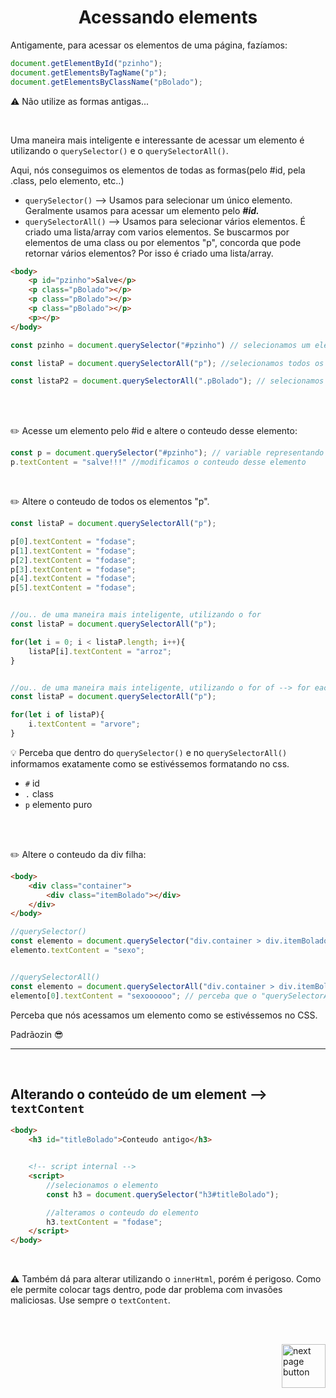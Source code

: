 <h1 align="center">
    Acessando elements
</h1>
 
 Antigamente, para acessar os elementos de uma página, fazíamos:

```js
document.getElementById("pzinho");
document.getElementsByTagName("p");
document.getElementsByClassName("pBolado");
```
 

⚠️ Não utilize as formas antigas...

<br>


Uma maneira mais inteligente e interessante de acessar um elemento é utilizando o `querySelector()` e o `querySelectorAll()`.

Aqui, nós conseguimos os elementos de todas as formas(pelo #id, pela .class, pelo elemento, etc..)


- `querySelector()` --> Usamos para selecionar um único elemento. Geralmente usamos para acessar um elemento pelo ***#id.***
- `querySelectorAll()` --> Usamos para selecionar vários elementos. É criado uma lista/array com varios elementos. Se buscarmos por elementos de uma class ou por elementos "p", concorda que pode retornar vários elementos? Por isso é criado uma lista/array.

```html
<body>
    <p id="pzinho">Salve</p>
    <p class="pBolado"></p>
    <p class="pBolado"></p>
    <p class="pBolado"></p>
    <p></p>
</body>
```


```js
const pzinho = document.querySelector("#pzinho") // selecionamos um elemento pelo "#id"

const listaP = document.querySelectorAll("p"); //selecionamos todos os elementos "p"

const listaP2 = document.querySelectorAll(".pBolado"); // selecionamos todos os elementos da class ".pBoaldo";
```


<br>
<br>

✏️ Acesse um elemento pelo #id e altere o conteudo desse elemento:

```js
const p = document.querySelector("#pzinho"); // variable representando o elemento
p.textContent = "salve!!!" //modificamos o conteudo desse elemento
```


<br>

✏️ Altere o conteudo de todos os elementos "p".

```js
const listaP = document.querySelectorAll("p");

p[0].textContent = "fodase";
p[1].textContent = "fodase";
p[2].textContent = "fodase";
p[3].textContent = "fodase";
p[4].textContent = "fodase";
p[5].textContent = "fodase";


//ou.. de uma maneira mais inteligente, utilizando o for
const listaP = document.querySelectorAll("p");

for(let i = 0; i < listaP.length; i++){
    listaP[i].textContent = "arroz";
}


//ou.. de uma maneira mais inteligente, utilizando o for of --> for each
const listaP = document.querySelectorAll("p");

for(let i of listaP){
    i.textContent = "arvore";
}
```


💡 Perceba que dentro do `querySelector()` e no `querySelectorAll()` informamos exatamente como se estivéssemos formatando no css.

- `#` id
- `.` class
- `p` elemento puro

<br>
<br>


✏️ Altere o conteudo da div filha:

```html
<body>
    <div class="container">
        <div class="itemBolado"></div>
    </div>
</body>
```


```js
//querySelector()
const elemento = document.querySelector("div.container > div.itemBolado");
elemento.textContent = "sexo"; 


//querySelectorAll()
const elemento = document.querySelectorAll("div.container > div.itemBolado");
elemento[0].textContent = "sexoooooo"; // perceba que o "querySelectorAll" retorna uma lista/array. Por isso selecionamos a posicao 0. Sacou??
```

Perceba que nós acessamos um elemento como se estivéssemos no CSS.

Padrãozin 😎


<hr>
<br>

## Alterando o conteúdo de um element --> `textContent`

```html
<body>
    <h3 id="titleBolado">Conteudo antigo</h3>


    <!-- script internal -->
    <script>
        //selecionamos o elemento
        const h3 = document.querySelector("h3#titleBolado");

        //alteramos o conteudo do elemento
        h3.textContent = "fodase";
    </script>
</body>
```



<br>

⚠️ Também dá para alterar utilizando o `innerHtml`, porém é perigoso. Como ele permite colocar tags dentro, pode dar problema com invasões maliciosas. Use sempre o `textContent`.


<br>
<br>

<!-- next page button -->

[<img src="https://img.icons8.com/?size=512&id=47092&format=png" alt="next page button" width="70px" align="right">](../8.dom/2.criando_and_removendo_elements.md)


